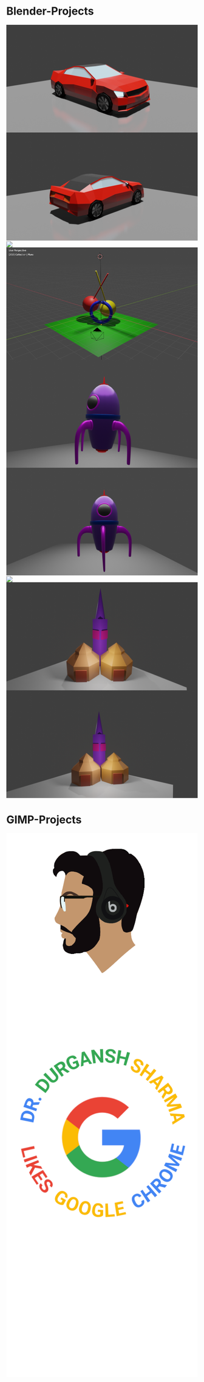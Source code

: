 # Blender-Projects

<img src="https://github.com/NikhilMishra1999/Blender-Projects/blob/master/Blender%20Experiments/Car/final.png" align="center">
<img src="https://github.com/NikhilMishra1999/Blender-Projects/blob/master/Blender%20Experiments/Car/final2.png" align="center">
<img src="https://github.com/NikhilMishra1999/Blender-Projects/blob/master/Project-Swinging%20Ball%20Illusion/Nikhil-GAT-Project.gif" align="center">
<img src="https://github.com/NikhilMishra1999/Blender-Projects/blob/master/Project-Swinging%20Ball%20Illusion/view1.png" align="center">
<img src="https://github.com/NikhilMishra1999/Blender-Projects/blob/master/Blender%20Experiments/Rocket/1.png" align="center">
<img src="https://github.com/NikhilMishra1999/Blender-Projects/blob/master/Blender%20Experiments/Rocket/2.png" align="center">
<img src="https://github.com/NikhilMishra1999/Blender-Projects/blob/master/Blender%20Experiments/Rotating%20Text%20Effect/Name.gif" align="center">
<img src="https://github.com/NikhilMishra1999/Blender-Projects/blob/master/Blender%20Experiments/Wizard%20Hut/Render%20final.png" align="center">
<img src="https://github.com/NikhilMishra1999/Blender-Projects/blob/master/Blender%20Experiments/Wizard%20Hut/Render1.png" align="center">

# GIMP-Projects

<img src="https://github.com/NikhilMishra1999/Blender-Projects/blob/master/GIMP%20Experiments/Vector%20Project/finalwhite.png" align="center">
<img src="https://github.com/NikhilMishra1999/Blender-Projects/blob/master/GIMP%20Experiments/EXP3/EXP3.png" align="center">
<img src="https://github.com/NikhilMishra1999/Blender-Projects/blob/master/GIMP%20Experiments/EXP4/final.gif" align="center">
